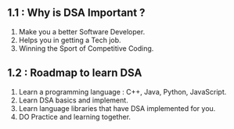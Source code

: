 ## 1.1 : Why is DSA Important ?

1. Make you a better Software Developer.
2. Helps you in getting a Tech job.
3. Winning the Sport of Competitive Coding.

## 1.2 : Roadmap to learn DSA

1. Learn a programming language : C++, Java, Python, JavaScript.
2. Learn DSA basics and implement.
3. Learn language libraries that have DSA implemented for you.
4. DO Practice and learning together.